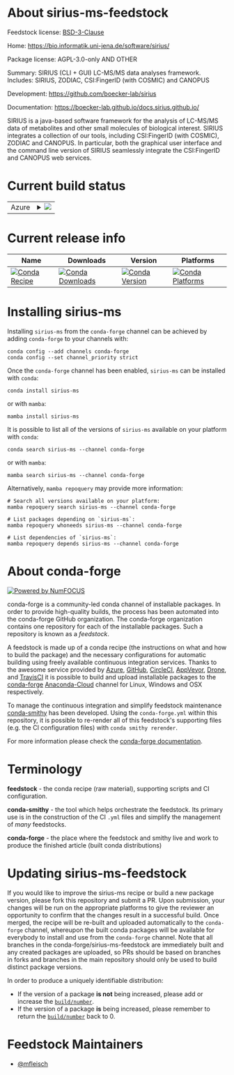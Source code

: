 About sirius-ms-feedstock
=========================

Feedstock license: [BSD-3-Clause](https://github.com/conda-forge/sirius-ms-feedstock/blob/main/LICENSE.txt)

Home: https://bio.informatik.uni-jena.de/software/sirius/

Package license: AGPL-3.0-only AND OTHER

Summary: SIRIUS (CLI + GUI) LC-MS/MS data analyses framework. Includes: SIRIUS, ZODIAC, CSI:FingerID (with COSMIC) and CANOPUS

Development: https://github.com/boecker-lab/sirius

Documentation: https://boecker-lab.github.io/docs.sirius.github.io/

SIRIUS is a java-based software framework for the analysis of LC-MS/MS data of metabolites and other small molecules of biological interest. SIRIUS integrates a collection of our tools, including CSI:FingerID (with COSMIC), ZODIAC and CANOPUS.  In particular, both the graphical user interface and the command line version of SIRIUS seamlessly integrate the CSI:FingerID and CANOPUS web services.

Current build status
====================


<table>
    
  <tr>
    <td>Azure</td>
    <td>
      <details>
        <summary>
          <a href="https://dev.azure.com/conda-forge/feedstock-builds/_build/latest?definitionId=18654&branchName=main">
            <img src="https://dev.azure.com/conda-forge/feedstock-builds/_apis/build/status/sirius-ms-feedstock?branchName=main">
          </a>
        </summary>
        <table>
          <thead><tr><th>Variant</th><th>Status</th></tr></thead>
          <tbody><tr>
              <td>linux_64</td>
              <td>
                <a href="https://dev.azure.com/conda-forge/feedstock-builds/_build/latest?definitionId=18654&branchName=main">
                  <img src="https://dev.azure.com/conda-forge/feedstock-builds/_apis/build/status/sirius-ms-feedstock?branchName=main&jobName=linux&configuration=linux%20linux_64_" alt="variant">
                </a>
              </td>
            </tr><tr>
              <td>osx_64</td>
              <td>
                <a href="https://dev.azure.com/conda-forge/feedstock-builds/_build/latest?definitionId=18654&branchName=main">
                  <img src="https://dev.azure.com/conda-forge/feedstock-builds/_apis/build/status/sirius-ms-feedstock?branchName=main&jobName=osx&configuration=osx%20osx_64_" alt="variant">
                </a>
              </td>
            </tr><tr>
              <td>osx_arm64</td>
              <td>
                <a href="https://dev.azure.com/conda-forge/feedstock-builds/_build/latest?definitionId=18654&branchName=main">
                  <img src="https://dev.azure.com/conda-forge/feedstock-builds/_apis/build/status/sirius-ms-feedstock?branchName=main&jobName=osx&configuration=osx%20osx_arm64_" alt="variant">
                </a>
              </td>
            </tr><tr>
              <td>win_64</td>
              <td>
                <a href="https://dev.azure.com/conda-forge/feedstock-builds/_build/latest?definitionId=18654&branchName=main">
                  <img src="https://dev.azure.com/conda-forge/feedstock-builds/_apis/build/status/sirius-ms-feedstock?branchName=main&jobName=win&configuration=win%20win_64_" alt="variant">
                </a>
              </td>
            </tr>
          </tbody>
        </table>
      </details>
    </td>
  </tr>
</table>

Current release info
====================

| Name | Downloads | Version | Platforms |
| --- | --- | --- | --- |
| [![Conda Recipe](https://img.shields.io/badge/recipe-sirius--ms-green.svg)](https://anaconda.org/conda-forge/sirius-ms) | [![Conda Downloads](https://img.shields.io/conda/dn/conda-forge/sirius-ms.svg)](https://anaconda.org/conda-forge/sirius-ms) | [![Conda Version](https://img.shields.io/conda/vn/conda-forge/sirius-ms.svg)](https://anaconda.org/conda-forge/sirius-ms) | [![Conda Platforms](https://img.shields.io/conda/pn/conda-forge/sirius-ms.svg)](https://anaconda.org/conda-forge/sirius-ms) |

Installing sirius-ms
====================

Installing `sirius-ms` from the `conda-forge` channel can be achieved by adding `conda-forge` to your channels with:

```
conda config --add channels conda-forge
conda config --set channel_priority strict
```

Once the `conda-forge` channel has been enabled, `sirius-ms` can be installed with `conda`:

```
conda install sirius-ms
```

or with `mamba`:

```
mamba install sirius-ms
```

It is possible to list all of the versions of `sirius-ms` available on your platform with `conda`:

```
conda search sirius-ms --channel conda-forge
```

or with `mamba`:

```
mamba search sirius-ms --channel conda-forge
```

Alternatively, `mamba repoquery` may provide more information:

```
# Search all versions available on your platform:
mamba repoquery search sirius-ms --channel conda-forge

# List packages depending on `sirius-ms`:
mamba repoquery whoneeds sirius-ms --channel conda-forge

# List dependencies of `sirius-ms`:
mamba repoquery depends sirius-ms --channel conda-forge
```


About conda-forge
=================

[![Powered by
NumFOCUS](https://img.shields.io/badge/powered%20by-NumFOCUS-orange.svg?style=flat&colorA=E1523D&colorB=007D8A)](https://numfocus.org)

conda-forge is a community-led conda channel of installable packages.
In order to provide high-quality builds, the process has been automated into the
conda-forge GitHub organization. The conda-forge organization contains one repository
for each of the installable packages. Such a repository is known as a *feedstock*.

A feedstock is made up of a conda recipe (the instructions on what and how to build
the package) and the necessary configurations for automatic building using freely
available continuous integration services. Thanks to the awesome service provided by
[Azure](https://azure.microsoft.com/en-us/services/devops/), [GitHub](https://github.com/),
[CircleCI](https://circleci.com/), [AppVeyor](https://www.appveyor.com/),
[Drone](https://cloud.drone.io/welcome), and [TravisCI](https://travis-ci.com/)
it is possible to build and upload installable packages to the
[conda-forge](https://anaconda.org/conda-forge) [Anaconda-Cloud](https://anaconda.org/)
channel for Linux, Windows and OSX respectively.

To manage the continuous integration and simplify feedstock maintenance
[conda-smithy](https://github.com/conda-forge/conda-smithy) has been developed.
Using the ``conda-forge.yml`` within this repository, it is possible to re-render all of
this feedstock's supporting files (e.g. the CI configuration files) with ``conda smithy rerender``.

For more information please check the [conda-forge documentation](https://conda-forge.org/docs/).

Terminology
===========

**feedstock** - the conda recipe (raw material), supporting scripts and CI configuration.

**conda-smithy** - the tool which helps orchestrate the feedstock.
                   Its primary use is in the construction of the CI ``.yml`` files
                   and simplify the management of *many* feedstocks.

**conda-forge** - the place where the feedstock and smithy live and work to
                  produce the finished article (built conda distributions)


Updating sirius-ms-feedstock
============================

If you would like to improve the sirius-ms recipe or build a new
package version, please fork this repository and submit a PR. Upon submission,
your changes will be run on the appropriate platforms to give the reviewer an
opportunity to confirm that the changes result in a successful build. Once
merged, the recipe will be re-built and uploaded automatically to the
`conda-forge` channel, whereupon the built conda packages will be available for
everybody to install and use from the `conda-forge` channel.
Note that all branches in the conda-forge/sirius-ms-feedstock are
immediately built and any created packages are uploaded, so PRs should be based
on branches in forks and branches in the main repository should only be used to
build distinct package versions.

In order to produce a uniquely identifiable distribution:
 * If the version of a package **is not** being increased, please add or increase
   the [``build/number``](https://docs.conda.io/projects/conda-build/en/latest/resources/define-metadata.html#build-number-and-string).
 * If the version of a package **is** being increased, please remember to return
   the [``build/number``](https://docs.conda.io/projects/conda-build/en/latest/resources/define-metadata.html#build-number-and-string)
   back to 0.

Feedstock Maintainers
=====================

* [@mfleisch](https://github.com/mfleisch/)

